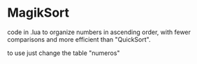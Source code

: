 # MagikSort
 code in .lua to organize numbers in ascending order, with fewer comparisons and more efficient than "QuickSort".

 to use just change the table "numeros"
